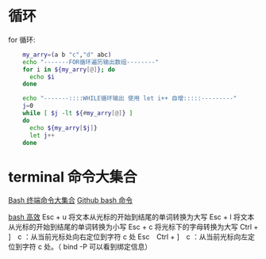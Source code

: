 # 循环
for 循环:
``` Bash
    my_arry=(a b "c","d" abc)
    echo "-------FOR循环遍历输出数组--------"
    for i in ${my_arry[@]}; do
      echo $i
    done

    echo "-------::::WHILE循环输出 使用 let i++ 自增:::::---------"
    j=0
    while [ $j -lt ${#my_arry[@]} ]
    do
      echo ${my_arry[$j]}
      let j++
    done
```

# terminal 命令大集合
[Bash 终端命令大集合](https://segmentfault.com/a/1190000020901442)
[Github bash 命令](https://github.com/onceupon/Bash-OneLiner#math)

[bash 高效](https://segmentfault.com/a/1190000002760973)
Esc + u  将文本从光标的开始到结尾的单词转换为大写
Esc + l  将文本从光标的开始到结尾的单词转换为小写
Esc + c  将光标下的字母转换为大写
Ctrl + ]　c ：从当前光标处向右定位到字符 c 处
Esc　Ctrl + ]　c ：从当前光标向左定位到字符 c 处。（ bind -P 可以看到绑定信息）
